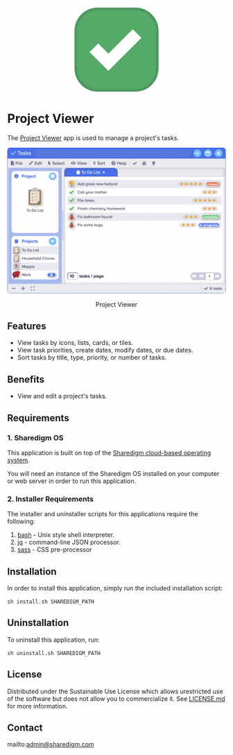 <p align="center" style="text-align:center">
	<img src="images/icons/logo.svg" width="200">
</p>

# Project Viewer

The [Project Viewer](https://www.sharedigm.com/#apps/project-viewer) app is used to manage a project's tasks.

<p align="center" style="text-align:center">
	<img src="images/info/project-viewer.png" width="720" style="border-radius:6px" />
	<div align="center">Project Viewer</div>
</p>

## Features

- View tasks by icons, lists, cards, or tiles.
- View task priorities, create dates, modify dates, or due dates.
- Sort tasks by title, type, priority, or number of tasks.

## Benefits

- View and edit a project's tasks.

## Requirements

### 1. Sharedigm OS

This application is built on top of the [Sharedigm cloud-based operating system](https://github.com/Sharedigm/SharedigmOS).

You will need an instance of the Sharedigm OS installed on your computer or web server in order to run this application.

### 2. Installer Requirements

The installer and uninstaller scripts for this applications require the following:

1. [bash](https://en.wikipedia.org/wiki/Bash_(Unix_shell)) - Unix style shell interpreter. 
2. [jq](https://jqlang.github.io/jq/) - command-line JSON processor. 
2. [sass](https://sass-lang.com) - CSS pre-processor

## Installation

In order to install this application, simply run the included installation script:

```
sh install.sh SHAREDIGM_PATH
```

## Uninstallation

To uninstall this application, run:

```
sh uninstall.sh SHAREDIGM_PATH
```

<!-- LICENSE -->
## License

Distributed under the Sustainable Use License which allows urestricted use of the software but does not allow you to commercialize it. See [LICENSE.md](LICENSE.md) for more information.

<!-- CONTACT -->
## Contact

mailto:admin@sharedigm.com